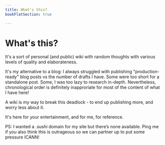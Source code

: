 ```yaml
---
title: What's this?
bookFlatSection: true

---
```

# What's this?

It's a sort of personal (and public) wiki with random thoughts with various levels of quality and elaborateness.

It's my alternative to a blog: I always struggled with publishing "production-ready" blog posts vs the number of drafts I have. Some were too short for a standalone post. Some, I was too lazy to research in-depth. Nevertheless, chronological order is definitely inapproriate for most of the content of what I have here!

A wiki is my way to break this deadlock - to end up publishing more, and worry less about it.

It's here for your entertainment, and for me, for reference.

PS: I wanted a .sushi domain for my site but there’s none available. Ping me if you also think this is outrageous so we can partner up to put some pressure ICANN!